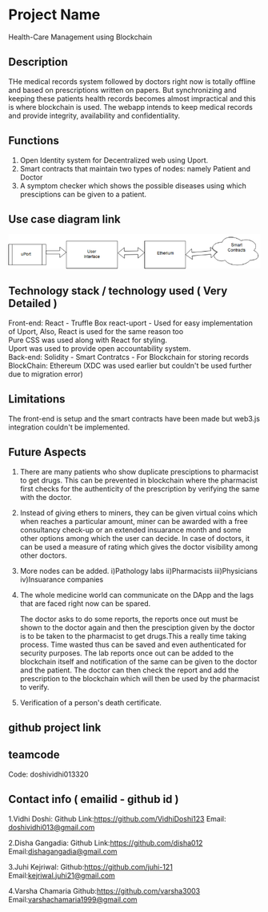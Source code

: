 # Project Name
Health-Care Management using Blockchain

## Description
THe medical records system followed by doctors right now is totally offline and based on prescriptions written on papers. But synchronizing and keeping these patients health records becomes almost impractical and this is where blockchain is used. The webapp intends to keep medical records and provide integrity, availability and confidentiality.

## Functions
1. Open Identity system for Decentralized web using Uport.
2. Smart contracts that maintain two types of nodes: namely Patient and Doctor
3. A symptom checker which shows the possible diseases using which presciptions can be given to a patient.

## Use case diagram link
![alt text](pic.png)
## Technology stack / technology used ( Very Detailed )

Front-end: React - Truffle Box react-uport - Used for easy implementation of Uport, Also, React is used for the same reason too<br> 
Pure CSS was used along with React for styling.<br>
Uport was used to provide open accountability system.<br>
Back-end: Solidity - Smart Contratcs - For Blockchain for storing records<br>
BlockChain: Ethereum (XDC was used earlier but couldn't be used further due to migration error)
<br>
## Limitations
The front-end is setup and the smart contracts have been made but web3.js integration couldn't be implemented.
## Future Aspects
1. There are many patients who show duplicate presciptions to pharmacist to get drugs. This can be prevented in blockchain where the pharmacist first checks for the authenticity of the prescription by verifying the same with the doctor.

2. Instead of giving ethers to miners, they can be given virtual coins which when reaches a particular amount, miner can be awarded with a free consultancy check-up or an extended insuarance month and some other options among which the user can decide. In case of doctors, it can be used a measure of rating which gives the doctor visibility among other doctors.

3. More nodes can be added. i)Pathology labs ii)Pharmacists iii)Physicians iv)Insuarance companies

4. The whole medicine world can communicate on the DApp and the lags that are faced right now can be spared.

      The doctor asks to do some reports, the reports once out must be shown to the doctor again and then the presciption given by the doctor is to be taken to the pharmacist to get drugs.This a really time taking process.
      Time wasted thus can be saved and even authenticated for security purposes.
      The lab reports once out can be added to the blockchain itself and notification of the same can be given to the doctor and the patient. The doctor can then check the report and add the prescription to the blockchain which will then be used by the pharmacist to verify. 

5. Verification of a person's death certificate.

## github project link

## teamcode
Code: doshividhi013320
## Contact info ( emailid - github id )
1.Vidhi Doshi:
Github Link:https://github.com/VidhiDoshi123
Email: doshividhi013@gmail.com

2.Disha Gangadia:
Github Link:https://github.com/disha012
Email:dishagangadia@gmail.com

3.Juhi Kejriwal:
Github:https://github.com/juhi-121
Email:kejriwal.juhi21@gmail.com

4.Varsha Chamaria
Github:https://github.com/varsha3003
Email:varshachamaria1999@gmail.com
